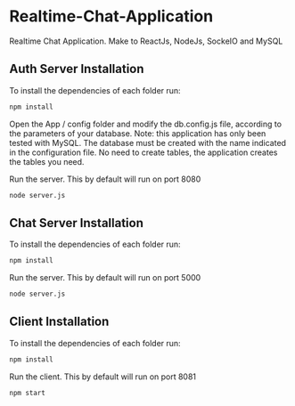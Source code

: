 # Realtime-Chat-Application
Realtime Chat Application. Make to ReactJs, NodeJs, SockeIO and MySQL

## Auth Server Installation 

To install the dependencies of each folder run:

```bash
npm install
```
Open the App / config folder and modify the db.config.js file, according to the parameters of your database. Note: this application has only been tested with MySQL.
The database must be created with the name indicated in the configuration file. No need to create tables, the application creates the tables you need.

Run the server. This by default will run on port 8080
```bash
node server.js
```


## Chat Server Installation 
To install the dependencies of each folder run:

```bash
npm install
```

Run the server. This by default will run on port 5000
```bash
node server.js
```

## Client Installation

To install the dependencies of each folder run:

```bash
npm install
```

Run the client. This by default will run on port 8081
```bash
npm start
```


